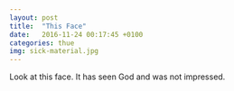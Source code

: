 ```yaml
---
layout: post
title:  "This Face"
date:   2016-11-24 00:17:45 +0100
categories: thue
img: sick-material.jpg
---
```

Look at this face. It has seen God and was not impressed.
